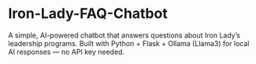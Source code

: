 # Iron-Lady-FAQ-Chatbot
A simple, AI-powered chatbot that answers questions about Iron Lady’s leadership programs. Built with Python + Flask + Ollama (Llama3) for local AI responses — no API key needed.
